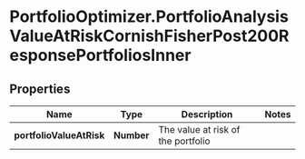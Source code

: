 # PortfolioOptimizer.PortfolioAnalysisValueAtRiskCornishFisherPost200ResponsePortfoliosInner

## Properties

Name | Type | Description | Notes
------------ | ------------- | ------------- | -------------
**portfolioValueAtRisk** | **Number** | The value at risk of the portfolio | 


